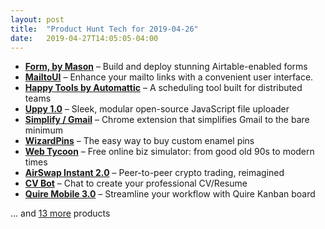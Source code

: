 ```yaml
---
layout: post
title:  "Product Hunt Tech for 2019-04-26"
date:   2019-04-27T14:05:05-04:00
---
```


* **[Form, by Mason](https://www.producthunt.com/posts/form-by-mason?utm_campaign=producthunt-api&utm_medium=api&utm_source=Application%3A+Daily+Digest+RSS+%28ID%3A+3202%29)** – Build and deploy stunning Airtable-enabled forms
* **[MailtoUI](https://www.producthunt.com/posts/mailtoui?utm_campaign=producthunt-api&utm_medium=api&utm_source=Application%3A+Daily+Digest+RSS+%28ID%3A+3202%29)** – Enhance your mailto links with a convenient user interface.
* **[Happy Tools by Automattic](https://www.producthunt.com/posts/happy-tools-by-automattic?utm_campaign=producthunt-api&utm_medium=api&utm_source=Application%3A+Daily+Digest+RSS+%28ID%3A+3202%29)** – A scheduling tool built for distributed teams
* **[Uppy 1.0](https://www.producthunt.com/posts/uppy-1-0?utm_campaign=producthunt-api&utm_medium=api&utm_source=Application%3A+Daily+Digest+RSS+%28ID%3A+3202%29)** – Sleek, modular open-source JavaScript file uploader
* **[Simplify / Gmail](https://www.producthunt.com/posts/simplify-gmail?utm_campaign=producthunt-api&utm_medium=api&utm_source=Application%3A+Daily+Digest+RSS+%28ID%3A+3202%29)** – Chrome extension that simplifies Gmail to the bare minimum
* **[WizardPins](https://www.producthunt.com/posts/wizardpins?utm_campaign=producthunt-api&utm_medium=api&utm_source=Application%3A+Daily+Digest+RSS+%28ID%3A+3202%29)** – The easy way to buy custom enamel pins
* **[Web Tycoon](https://www.producthunt.com/posts/web-tycoon?utm_campaign=producthunt-api&utm_medium=api&utm_source=Application%3A+Daily+Digest+RSS+%28ID%3A+3202%29)** – Free online biz simulator: from good old 90s to modern times
* **[AirSwap Instant 2.0](https://www.producthunt.com/posts/airswap-instant-2-0?utm_campaign=producthunt-api&utm_medium=api&utm_source=Application%3A+Daily+Digest+RSS+%28ID%3A+3202%29)** – Peer-to-peer crypto trading, reimagined
* **[CV Bot](https://www.producthunt.com/posts/cv-bot?utm_campaign=producthunt-api&utm_medium=api&utm_source=Application%3A+Daily+Digest+RSS+%28ID%3A+3202%29)** – Chat to create your professional CV/Resume
* **[Quire Mobile 3.0](https://www.producthunt.com/posts/quire-mobile-3-0?utm_campaign=producthunt-api&utm_medium=api&utm_source=Application%3A+Daily+Digest+RSS+%28ID%3A+3202%29)** – Streamline your workflow with Quire Kanban board

… and [13 more](https://www.producthunt.com/tech) products
